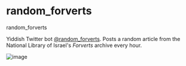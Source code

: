 # random_forverts
random_forverts

Yiddish Twitter bot [@random_forverts](https://twitter.com/random_forverts). Posts a random article from the National Library of Israel's *Forverts* archive every hour.

![image](https://user-images.githubusercontent.com/127442578/225065238-7d1d286a-4cec-406a-bff1-0c4404008295.png)
